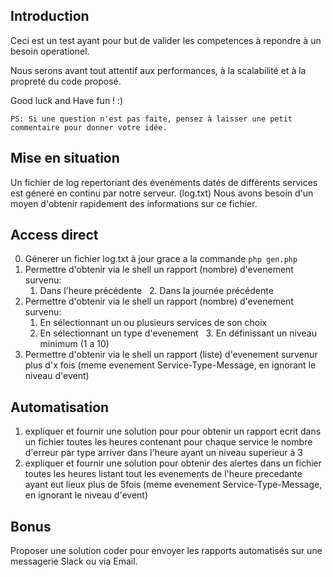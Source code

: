 ## Introduction
Ceci est un test ayant pour but de valider les competences à repondre à un besoin operationel.

Nous serons avant tout attentif aux performances, à la scalabilité et à la propreté du code proposé.

Good luck and Have fun ! :)

`PS: Si une question n'est pas faite, pensez à laisser une petit commentaire pour donner votre idée. `

## Mise en situation
Un fichier de log repertoriant des évenèments datés de différents services est géneré en continu par notre serveur. (log.txt)
Nous avons besoin d'un moyen d'obtenir rapidement des informations sur ce fichier.
## Access direct
0. Génerer un fichier log.txt à jour grace a la commande `php gen.php`
1. Permettre d'obtenir via le shell un rapport (nombre) d'evenement survenu:
   1. Dans l'heure précédente
   2. Dans la journée précédente
2. Permettre d'obtenir via le shell un rapport (nombre) d'evenement survenu:
   1. En sélectionnant un ou plusieurs services de son choix
   2. En sélectionnant un type d'evenement
   3. En définissant un niveau minimum (1 a 10)
3. Permettre d'obtenir via le shell un rapport (liste) d'evenement survenur plus d'x fois (meme evenement Service-Type-Message, en ignorant le niveau d'event)
## Automatisation
1. expliquer et fournir une solution pour pour obtenir un rapport ecrit dans un fichier toutes les heures contenant pour chaque service le nombre d'erreur par type arriver dans l'heure ayant un niveau superieur à 3
2. expliquer et fournir une solution pour obtenir des alertes dans un fichier toutes les heures listant tout les evenements de l'heure precedante ayant eut lieux plus de 5fois (meme evenement Service-Type-Message, en ignorant le niveau d'event)
## Bonus
Proposer une solution coder pour envoyer les rapports automatisés sur une messagerie Slack ou via Email.
